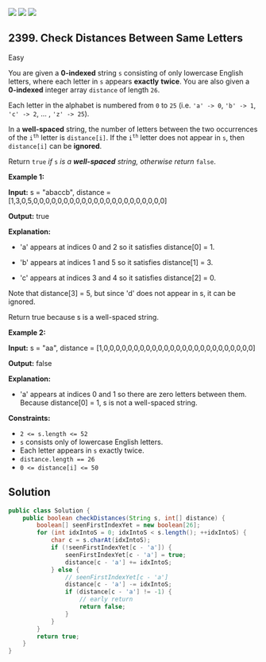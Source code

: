 [![](https://img.shields.io/github/stars/javadev/LeetCode-in-Java?label=Stars&style=flat-square)](https://github.com/javadev/LeetCode-in-Java)
[![](https://img.shields.io/github/forks/javadev/LeetCode-in-Java?label=Fork%20me%20on%20GitHub%20&style=flat-square)](https://github.com/javadev/LeetCode-in-Java/fork)
[![](https://img.shields.io/badge/-LeetCode%20in%20Kotlin-blue?style=flat-square)](https://github.com/javadev/LeetCode-in-Kotlin)

## 2399\. Check Distances Between Same Letters

Easy

You are given a **0-indexed** string `s` consisting of only lowercase English letters, where each letter in `s` appears **exactly** **twice**. You are also given a **0-indexed** integer array `distance` of length `26`.

Each letter in the alphabet is numbered from `0` to `25` (i.e. `'a' -> 0`, `'b' -> 1`, `'c' -> 2`, ... , `'z' -> 25`).

In a **well-spaced** string, the number of letters between the two occurrences of the <code>i<sup>th</sup></code> letter is `distance[i]`. If the <code>i<sup>th</sup></code> letter does not appear in `s`, then `distance[i]` can be **ignored**.

Return `true` _if_ `s` _is a **well-spaced** string, otherwise return_ `false`.

**Example 1:**

**Input:** s = "abaccb", distance = [1,3,0,5,0,0,0,0,0,0,0,0,0,0,0,0,0,0,0,0,0,0,0,0,0,0]

**Output:** true

**Explanation:**

- 'a' appears at indices 0 and 2 so it satisfies distance[0] = 1.

- 'b' appears at indices 1 and 5 so it satisfies distance[1] = 3.

- 'c' appears at indices 3 and 4 so it satisfies distance[2] = 0.

Note that distance[3] = 5, but since 'd' does not appear in s, it can be ignored.

Return true because s is a well-spaced string. 

**Example 2:**

**Input:** s = "aa", distance = [1,0,0,0,0,0,0,0,0,0,0,0,0,0,0,0,0,0,0,0,0,0,0,0,0,0]

**Output:** false

**Explanation:**

- 'a' appears at indices 0 and 1 so there are zero letters between them. Because distance[0] = 1, s is not a well-spaced string. 

**Constraints:**

*   `2 <= s.length <= 52`
*   `s` consists only of lowercase English letters.
*   Each letter appears in `s` exactly twice.
*   `distance.length == 26`
*   `0 <= distance[i] <= 50`

## Solution

```java
public class Solution {
    public boolean checkDistances(String s, int[] distance) {
        boolean[] seenFirstIndexYet = new boolean[26];
        for (int idxIntoS = 0; idxIntoS < s.length(); ++idxIntoS) {
            char c = s.charAt(idxIntoS);
            if (!seenFirstIndexYet[c - 'a']) {
                seenFirstIndexYet[c - 'a'] = true;
                distance[c - 'a'] += idxIntoS;
            } else {
                // seenFirstIndexYet[c - 'a']
                distance[c - 'a'] -= idxIntoS;
                if (distance[c - 'a'] != -1) {
                    // early return
                    return false;
                }
            }
        }
        return true;
    }
}
```